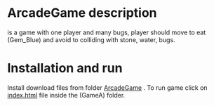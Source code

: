 ArcadeGame description
================================

is a game with one player and many bugs, player should move to eat (Gem_Blue) and avoid to colliding with stone, water, bugs.



Installation and run
================================

Install download files from folder [ArcadeGame](https://github.com/ModhiSaleh/GameA) .
To run game click on [index.html](https://github.com/ModhiSaleh/GameA/blob/master/index.html) file inside the (GameA) folder.

